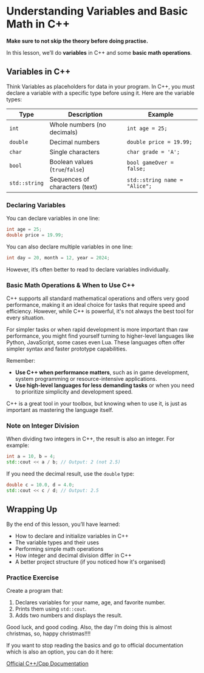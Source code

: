 # Understanding Variables and Basic Math in C++

**Make sure to not skip the theory before doing practise.**

In this lesson, we’ll do **variables** in C++ and some **basic math operations**.

## Variables in C++

Think Variables as placeholders for data in your program. In C++, you must declare a variable with a specific type before using it. Here are the variable types:

| Type         | Description                        | Example                       |
|--------------|------------------------------------|-------------------------------|
| `int`        | Whole numbers (no decimals)        | `int age = 25;`               |
| `double`     | Decimal numbers                    | `double price = 19.99;`       |
| `char`       | Single characters                  | `char grade = 'A';`           |
| `bool`       | Boolean values (`true`/`false`)    | `bool gameOver = false;`      |
| `std::string`| Sequences of characters (text)     | `std::string name = "Alice";` |

### Declaring Variables

You can declare variables in one line:

```cpp
int age = 25;
double price = 19.99;
```

You can also declare multiple variables in one line:
```cpp
int day = 20, month = 12, year = 2024;
```

However, it’s often better to read to declare variables individually.

### Basic Math Operations & When to Use C++  

C++ supports all standard mathematical operations and offers very good performance, making it an ideal choice for tasks that require speed and efficiency. However, while C++ is powerful, it's not always the best tool for every situation.  

For simpler tasks or when rapid development is more important than raw performance, you might find yourself turning to higher-level languages like Python, JavaScript, some cases even Lua. These languages often offer simpler syntax and faster prototype capabilities.  

Remember:  
- **Use C++ when performance matters**, such as in game development, system programming or resource-intensive applications.  
- **Use high-level languages for less demanding tasks** or when you need to prioritize simplicity and development speed.  

C++ is a great tool in your toolbox, but knowing when to use it, is just as important as mastering the language itself.

### Note on Integer Division

When dividing two integers in C++, the result is also an integer. For example:

```cpp
int a = 10, b = 4;
std::cout << a / b; // Output: 2 (not 2.5)
```

If you need the decimal result, use the `double` type:

```cpp
double c = 10.0, d = 4.0;
std::cout << c / d; // Output: 2.5
```

## Wrapping Up

By the end of this lesson, you’ll have learned:
- How to declare and initialize variables in C++
- The variable types and their uses
- Performing simple math operations
- How integer and decimal division differ in C++
- A better project structure (if you noticed how it's organised)

### Practice Exercise

Create a program that:
1. Declares variables for your name, age, and favorite number.
2. Prints them using `std::cout`.
3. Adds two numbers and displays the result.

Good luck, and good coding. Also, the day I'm doing this is almost christmas, so, happy christmas!!!!

If you want to stop reading the basics and go to official documentation which is also an option, you can do it here:

[Official C++/Cpp Documentation](https://learn.microsoft.com/en-us/cpp/cpp/?view=msvc-170)
